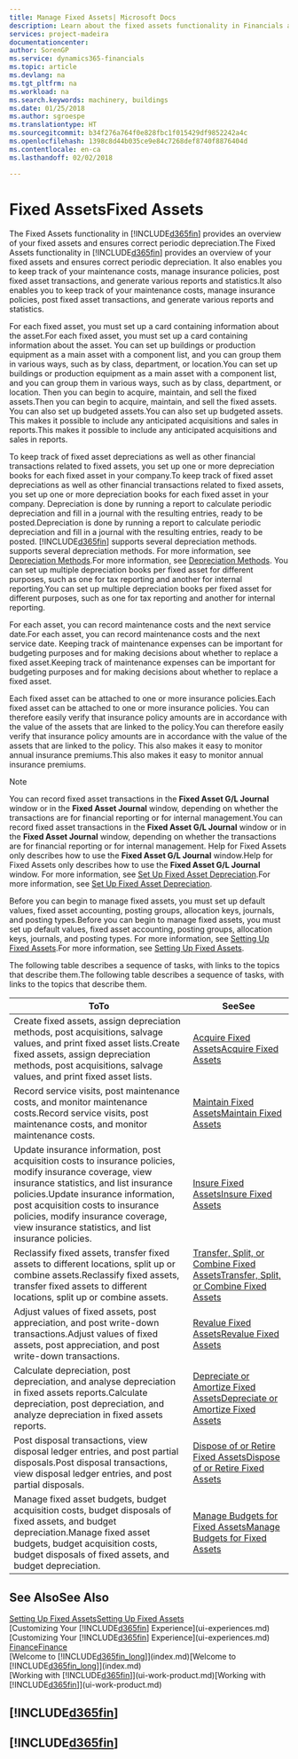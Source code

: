 ```yaml
---
title: Manage Fixed Assets| Microsoft Docs
description: Learn about the fixed assets functionality in Financials and get an overview of how to work with fixed assets.
services: project-madeira
documentationcenter: 
author: SorenGP
ms.service: dynamics365-financials
ms.topic: article
ms.devlang: na
ms.tgt_pltfrm: na
ms.workload: na
ms.search.keywords: machinery, buildings
ms.date: 01/25/2018
ms.author: sgroespe
ms.translationtype: HT
ms.sourcegitcommit: b34f276a764f0e828fbc1f015429df9852242a4c
ms.openlocfilehash: 1398c8d44b035ce9e84c7268def8740f8876404d
ms.contentlocale: en-ca
ms.lasthandoff: 02/02/2018

---
```

# <a name="fixed-assets"></a><span data-ttu-id="b77ec-103">Fixed Assets</span><span class="sxs-lookup"><span data-stu-id="b77ec-103">Fixed Assets</span></span>
<span data-ttu-id="b77ec-104">The Fixed Assets functionality in [!INCLUDE[d365fin](includes/d365fin_md.md)] provides an overview of your fixed assets and ensures correct periodic depreciation.</span><span class="sxs-lookup"><span data-stu-id="b77ec-104">The Fixed Assets functionality in [!INCLUDE[d365fin](includes/d365fin_md.md)] provides an overview of your fixed assets and ensures correct periodic depreciation.</span></span> <span data-ttu-id="b77ec-105">It also enables you to keep track of your maintenance costs, manage insurance policies, post fixed asset transactions, and generate various reports and statistics.</span><span class="sxs-lookup"><span data-stu-id="b77ec-105">It also enables you to keep track of your maintenance costs, manage insurance policies, post fixed asset transactions, and generate various reports and statistics.</span></span>

<span data-ttu-id="b77ec-106">For each fixed asset, you must set up a card containing information about the asset.</span><span class="sxs-lookup"><span data-stu-id="b77ec-106">For each fixed asset, you must set up a card containing information about the asset.</span></span> <span data-ttu-id="b77ec-107">You can set up buildings or production equipment as a main asset with a component list, and you can group them in various ways, such as by class, department, or location.</span><span class="sxs-lookup"><span data-stu-id="b77ec-107">You can set up buildings or production equipment as a main asset with a component list, and you can group them in various ways, such as by class, department, or location.</span></span> <span data-ttu-id="b77ec-108">Then you can begin to acquire, maintain, and sell the fixed assets.</span><span class="sxs-lookup"><span data-stu-id="b77ec-108">Then you can begin to acquire, maintain, and sell the fixed assets.</span></span> <span data-ttu-id="b77ec-109">You can also set up budgeted assets.</span><span class="sxs-lookup"><span data-stu-id="b77ec-109">You can also set up budgeted assets.</span></span> <span data-ttu-id="b77ec-110">This makes it possible to include any anticipated acquisitions and sales in reports.</span><span class="sxs-lookup"><span data-stu-id="b77ec-110">This makes it possible to include any anticipated acquisitions and sales in reports.</span></span>

<span data-ttu-id="b77ec-111">To keep track of fixed asset depreciations as well as other financial transactions related to fixed assets, you set up one or more depreciation books for each fixed asset in your company.</span><span class="sxs-lookup"><span data-stu-id="b77ec-111">To keep track of fixed asset depreciations as well as other financial transactions related to fixed assets, you set up one or more depreciation books for each fixed asset in your company.</span></span> <span data-ttu-id="b77ec-112">Depreciation is done by running a report to calculate periodic depreciation and fill in a journal with the resulting entries, ready to be posted.</span><span class="sxs-lookup"><span data-stu-id="b77ec-112">Depreciation is done by running a report to calculate periodic depreciation and fill in a journal with the resulting entries, ready to be posted.</span></span> [!INCLUDE[d365fin](includes/d365fin_md.md)]<span data-ttu-id="b77ec-113"> supports several depreciation methods.</span><span class="sxs-lookup"><span data-stu-id="b77ec-113"> supports several depreciation methods.</span></span> <span data-ttu-id="b77ec-114">For more information, see [Depreciation Methods](fa-depreciation-methods.md).</span><span class="sxs-lookup"><span data-stu-id="b77ec-114">For more information, see [Depreciation Methods](fa-depreciation-methods.md).</span></span> <span data-ttu-id="b77ec-115">You can set up multiple depreciation books per fixed asset for different purposes, such as one for tax reporting and another for internal reporting.</span><span class="sxs-lookup"><span data-stu-id="b77ec-115">You can set up multiple depreciation books per fixed asset for different purposes, such as one for tax reporting and another for internal reporting.</span></span>

<span data-ttu-id="b77ec-116">For each asset, you can record maintenance costs and the next service date.</span><span class="sxs-lookup"><span data-stu-id="b77ec-116">For each asset, you can record maintenance costs and the next service date.</span></span> <span data-ttu-id="b77ec-117">Keeping track of maintenance expenses can be important for budgeting purposes and for making decisions about whether to replace a fixed asset.</span><span class="sxs-lookup"><span data-stu-id="b77ec-117">Keeping track of maintenance expenses can be important for budgeting purposes and for making decisions about whether to replace a fixed asset.</span></span>

<span data-ttu-id="b77ec-118">Each fixed asset can be attached to one or more insurance policies.</span><span class="sxs-lookup"><span data-stu-id="b77ec-118">Each fixed asset can be attached to one or more insurance policies.</span></span> <span data-ttu-id="b77ec-119">You can therefore easily verify that insurance policy amounts are in accordance with the value of the assets that are linked to the policy.</span><span class="sxs-lookup"><span data-stu-id="b77ec-119">You can therefore easily verify that insurance policy amounts are in accordance with the value of the assets that are linked to the policy.</span></span> <span data-ttu-id="b77ec-120">This also makes it easy to monitor annual insurance premiums.</span><span class="sxs-lookup"><span data-stu-id="b77ec-120">This also makes it easy to monitor annual insurance premiums.</span></span>

> [!NOTE]  
>   <span data-ttu-id="b77ec-121">You can record fixed asset transactions in the **Fixed Asset G/L Journal** window or in the **Fixed Asset Journal** window, depending on whether the transactions are for financial reporting or for internal management.</span><span class="sxs-lookup"><span data-stu-id="b77ec-121">You can record fixed asset transactions in the **Fixed Asset G/L Journal** window or in the **Fixed Asset Journal** window, depending on whether the transactions are for financial reporting or for internal management.</span></span> <span data-ttu-id="b77ec-122">Help for Fixed Assets only describes how to use the **Fixed Asset G/L Journal** window.</span><span class="sxs-lookup"><span data-stu-id="b77ec-122">Help for Fixed Assets only describes how to use the **Fixed Asset G/L Journal** window.</span></span> <span data-ttu-id="b77ec-123">For more information, see [Set Up Fixed Asset Depreciation](fa-how-setup-depreciation.md).</span><span class="sxs-lookup"><span data-stu-id="b77ec-123">For more information, see [Set Up Fixed Asset Depreciation](fa-how-setup-depreciation.md).</span></span>

<span data-ttu-id="b77ec-124">Before you can begin to manage fixed assets, you must set up default values, fixed asset accounting, posting groups, allocation keys, journals, and posting types.</span><span class="sxs-lookup"><span data-stu-id="b77ec-124">Before you can begin to manage fixed assets, you must set up default values, fixed asset accounting, posting groups, allocation keys, journals, and posting types.</span></span> <span data-ttu-id="b77ec-125">For more information, see [Setting Up Fixed Assets](fa-setup.md).</span><span class="sxs-lookup"><span data-stu-id="b77ec-125">For more information, see [Setting Up Fixed Assets](fa-setup.md).</span></span>

<span data-ttu-id="b77ec-126">The following table describes a sequence of tasks, with links to the topics that describe them.</span><span class="sxs-lookup"><span data-stu-id="b77ec-126">The following table describes a sequence of tasks, with links to the topics that describe them.</span></span>

| <span data-ttu-id="b77ec-127">To</span><span class="sxs-lookup"><span data-stu-id="b77ec-127">To</span></span> | <span data-ttu-id="b77ec-128">See</span><span class="sxs-lookup"><span data-stu-id="b77ec-128">See</span></span> |
| --- | --- |
| <span data-ttu-id="b77ec-129">Create fixed assets, assign depreciation methods, post acquisitions, salvage values, and print fixed asset lists.</span><span class="sxs-lookup"><span data-stu-id="b77ec-129">Create fixed assets, assign depreciation methods, post acquisitions, salvage values, and print fixed asset lists.</span></span> |[<span data-ttu-id="b77ec-130">Acquire Fixed Assets</span><span class="sxs-lookup"><span data-stu-id="b77ec-130">Acquire Fixed Assets</span></span>](fa-how-acquire.md) |
| <span data-ttu-id="b77ec-131">Record service visits, post maintenance costs, and monitor maintenance costs.</span><span class="sxs-lookup"><span data-stu-id="b77ec-131">Record service visits, post maintenance costs, and monitor maintenance costs.</span></span> |[<span data-ttu-id="b77ec-132">Maintain Fixed Assets</span><span class="sxs-lookup"><span data-stu-id="b77ec-132">Maintain Fixed Assets</span></span>](fa-how-maintain.md) |
| <span data-ttu-id="b77ec-133">Update insurance information, post acquisition costs to insurance policies, modify insurance coverage, view insurance statistics, and list insurance policies.</span><span class="sxs-lookup"><span data-stu-id="b77ec-133">Update insurance information, post acquisition costs to insurance policies, modify insurance coverage, view insurance statistics, and list insurance policies.</span></span> |[<span data-ttu-id="b77ec-134">Insure Fixed Assets</span><span class="sxs-lookup"><span data-stu-id="b77ec-134">Insure Fixed Assets</span></span>](fa-how-insure.md) |
| <span data-ttu-id="b77ec-135">Reclassify fixed assets, transfer fixed assets to different locations, split up or combine assets.</span><span class="sxs-lookup"><span data-stu-id="b77ec-135">Reclassify fixed assets, transfer fixed assets to different locations, split up or combine assets.</span></span> |[<span data-ttu-id="b77ec-136">Transfer, Split, or Combine Fixed Assets</span><span class="sxs-lookup"><span data-stu-id="b77ec-136">Transfer, Split, or Combine Fixed Assets</span></span>](fa-how-trans-split-combine.md) |
| <span data-ttu-id="b77ec-137">Adjust values of fixed assets, post appreciation, and post write-down transactions.</span><span class="sxs-lookup"><span data-stu-id="b77ec-137">Adjust values of fixed assets, post appreciation, and post write-down transactions.</span></span> |[<span data-ttu-id="b77ec-138">Revalue Fixed Assets</span><span class="sxs-lookup"><span data-stu-id="b77ec-138">Revalue Fixed Assets</span></span>](fa-how-revalue.md) |
| <span data-ttu-id="b77ec-139">Calculate depreciation, post depreciation, and analyse depreciation in fixed assets reports.</span><span class="sxs-lookup"><span data-stu-id="b77ec-139">Calculate depreciation, post depreciation, and  analyze depreciation in fixed assets reports.</span></span> |[<span data-ttu-id="b77ec-140">Depreciate or Amortize Fixed Assets</span><span class="sxs-lookup"><span data-stu-id="b77ec-140">Depreciate or Amortize Fixed Assets</span></span>](fa-how-depreciate-amortize.md) |
| <span data-ttu-id="b77ec-141">Post disposal transactions, view disposal ledger entries, and post partial disposals.</span><span class="sxs-lookup"><span data-stu-id="b77ec-141">Post disposal transactions, view disposal ledger entries, and post partial disposals.</span></span> |[<span data-ttu-id="b77ec-142">Dispose of or Retire Fixed Assets</span><span class="sxs-lookup"><span data-stu-id="b77ec-142">Dispose of or Retire Fixed Assets</span></span>](fa-how-dispose-retire.md) |
| <span data-ttu-id="b77ec-143">Manage fixed asset budgets, budget acquisition costs, budget disposals of fixed assets, and budget depreciation.</span><span class="sxs-lookup"><span data-stu-id="b77ec-143">Manage fixed asset budgets, budget acquisition costs, budget disposals of fixed assets, and budget depreciation.</span></span> |[<span data-ttu-id="b77ec-144">Manage Budgets for Fixed Assets</span><span class="sxs-lookup"><span data-stu-id="b77ec-144">Manage Budgets for Fixed Assets</span></span>](fa-how-manage-budgets.md) |

## <a name="see-also"></a><span data-ttu-id="b77ec-145">See Also</span><span class="sxs-lookup"><span data-stu-id="b77ec-145">See Also</span></span>
[<span data-ttu-id="b77ec-146">Setting Up Fixed Assets</span><span class="sxs-lookup"><span data-stu-id="b77ec-146">Setting Up Fixed Assets</span></span>](fa-setup.md)  
<span data-ttu-id="b77ec-147">[Customizing Your [!INCLUDE[d365fin](includes/d365fin_md.md)] Experience](ui-experiences.md)</span><span class="sxs-lookup"><span data-stu-id="b77ec-147">[Customizing Your [!INCLUDE[d365fin](includes/d365fin_md.md)] Experience](ui-experiences.md)</span></span>  
[<span data-ttu-id="b77ec-148">Finance</span><span class="sxs-lookup"><span data-stu-id="b77ec-148">Finance</span></span>](finance.md)  
<span data-ttu-id="b77ec-149">[Welcome to [!INCLUDE[d365fin_long](includes/d365fin_long_md.md)]](index.md)</span><span class="sxs-lookup"><span data-stu-id="b77ec-149">[Welcome to [!INCLUDE[d365fin_long](includes/d365fin_long_md.md)]](index.md)</span></span>  
<span data-ttu-id="b77ec-150">[Working with [!INCLUDE[d365fin](includes/d365fin_md.md)]](ui-work-product.md)</span><span class="sxs-lookup"><span data-stu-id="b77ec-150">[Working with [!INCLUDE[d365fin](includes/d365fin_md.md)]](ui-work-product.md)</span></span>

## [!INCLUDE[d365fin](includes/free_trial_md.md)]  
## [!INCLUDE[d365fin](includes/training_link_md.md)]

